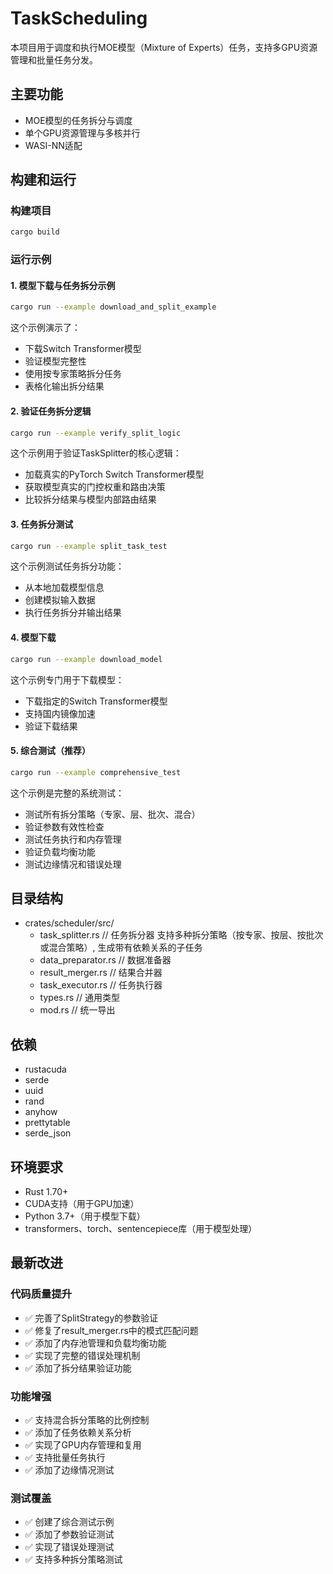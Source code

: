 # TaskScheduling

本项目用于调度和执行MOE模型（Mixture of Experts）任务，支持多GPU资源管理和批量任务分发。

## 主要功能
- MOE模型的任务拆分与调度
- 单个GPU资源管理与多核并行
- WASI-NN适配

## 构建和运行

### 构建项目
```bash
cargo build
```

### 运行示例

#### 1. 模型下载与任务拆分示例
```bash
cargo run --example download_and_split_example
```
这个示例演示了：
- 下载Switch Transformer模型
- 验证模型完整性
- 使用按专家策略拆分任务
- 表格化输出拆分结果

#### 2. 验证任务拆分逻辑
```bash
cargo run --example verify_split_logic
```
这个示例用于验证TaskSplitter的核心逻辑：
- 加载真实的PyTorch Switch Transformer模型
- 获取模型真实的门控权重和路由决策
- 比较拆分结果与模型内部路由结果

#### 3. 任务拆分测试
```bash
cargo run --example split_task_test
```
这个示例测试任务拆分功能：
- 从本地加载模型信息
- 创建模拟输入数据
- 执行任务拆分并输出结果

#### 4. 模型下载
```bash
cargo run --example download_model
```
这个示例专门用于下载模型：
- 下载指定的Switch Transformer模型
- 支持国内镜像加速
- 验证下载结果

#### 5. 综合测试（推荐）
```bash
cargo run --example comprehensive_test
```
这个示例是完整的系统测试：
- 测试所有拆分策略（专家、层、批次、混合）
- 验证参数有效性检查
- 测试任务执行和内存管理
- 验证负载均衡功能
- 测试边缘情况和错误处理

## 目录结构
- crates/scheduler/src/
  - task_splitter.rs      // 任务拆分器 支持多种拆分策略（按专家、按层、按批次或混合策略）, 生成带有依赖关系的子任务
  - data_preparator.rs    // 数据准备器
  - result_merger.rs      // 结果合并器
  - task_executor.rs      // 任务执行器
  - types.rs              // 通用类型
  - mod.rs                // 统一导出

## 依赖
- rustacuda
- serde
- uuid
- rand
- anyhow
- prettytable
- serde_json

## 环境要求
- Rust 1.70+
- CUDA支持（用于GPU加速）
- Python 3.7+（用于模型下载）
- transformers、torch、sentencepiece库（用于模型处理）

## 最新改进

### 代码质量提升
- ✅ 完善了SplitStrategy的参数验证
- ✅ 修复了result_merger.rs中的模式匹配问题
- ✅ 添加了内存池管理和负载均衡功能
- ✅ 实现了完整的错误处理机制
- ✅ 添加了拆分结果验证功能

### 功能增强
- ✅ 支持混合拆分策略的比例控制
- ✅ 添加了任务依赖关系分析
- ✅ 实现了GPU内存管理和复用
- ✅ 支持批量任务执行
- ✅ 添加了边缘情况测试

### 测试覆盖
- ✅ 创建了综合测试示例
- ✅ 添加了参数验证测试
- ✅ 实现了错误处理测试
- ✅ 支持多种拆分策略测试